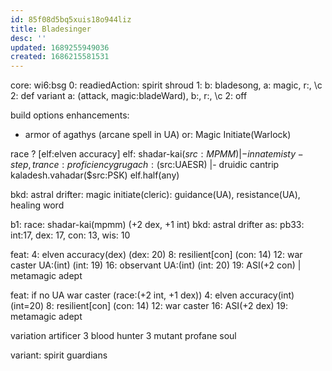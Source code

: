 ```yaml
---
id: 85f08d5bq5xuis18o944liz
title: Bladesinger
desc: ''
updated: 1689255949036
created: 1686215581531
---
```


core: wi6:bsg
0: readiedAction: spirit shroud
1: b: bladesong, a: magic, r:, \c
2: def variant a: (attack, magic:bladeWard), b:, r:, \c
2: off

build options
enhancements:
- armor of agathys (arcane spell in UA)
or: Magic Initiate(Warlock)

race ? [elf:elven accuracy]
  elf:
    shadar-kai($src:MPMM) |- innate misty-step, trance:proficiency
    grugach:($src:UAESR) |- druidic cantrip
    kaladesh.vahadar($src:PSK)
  elf.half(any)

bkd:
  astral drifter: magic initiate(cleric): guidance(UA), resistance(UA), healing word

b1:
race: shadar-kai(mpmm) (+2 dex, +1 int)
bkd: astral drifter
as: pb33: int:17, dex: 17, con: 13, wis: 10

feat:
  4: elven accuracy(dex) (dex: 20)
  8: resilient[con] (con: 14)
  12: war caster UA:(int) (int: 19)
  16: observant UA:(int) (int: 20)
  19: ASI(+2 con) | metamagic adept

feat: if no UA war caster (race:(+2 int, +1 dex))
  4: elven accuracy(int) (int=20)
  8: resilient[con] (con: 14)
  12: war caster
  16: ASI(+2 dex)
  19: metamagic adept

variation
  artificer 3
  blood hunter 3
    mutant
    profane soul

variant:
  spirit guardians
